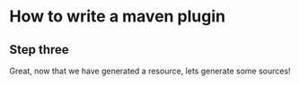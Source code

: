 How to write a maven plugin
===============

## Step three ##
Great, now that we have generated a resource, lets generate some sources!